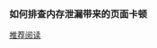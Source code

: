 ### 如何排查内存泄漏带来的页面卡顿

[推荐阅读](https://mp.weixin.qq.com/s?__biz=MzAxODE2MjM1MA==&mid=2651575196&idx=2&sn=4ae863b867a430ecda5f3d871b6cfa67&chksm=8025045db7528d4ba68b44b7645dae6de3c8af9aea4c6dee596eed2e3b69816d31fe13d5e895&scene=27#wechat_redirect)